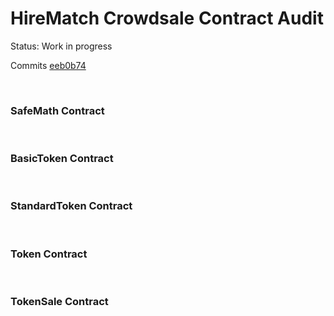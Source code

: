 # HireMatch Crowdsale Contract Audit

Status: Work in progress

Commits [eeb0b74](https://github.com/MLG-Blockchain/HIREToken/commit/eeb0b74cfe4291f190725cd8340a8ab66df0a8f8)

<br />

### SafeMath Contract


<br />

### BasicToken Contract


<br />

### StandardToken Contract


<br />

### Token Contract


<br />

### TokenSale Contract


<br />

